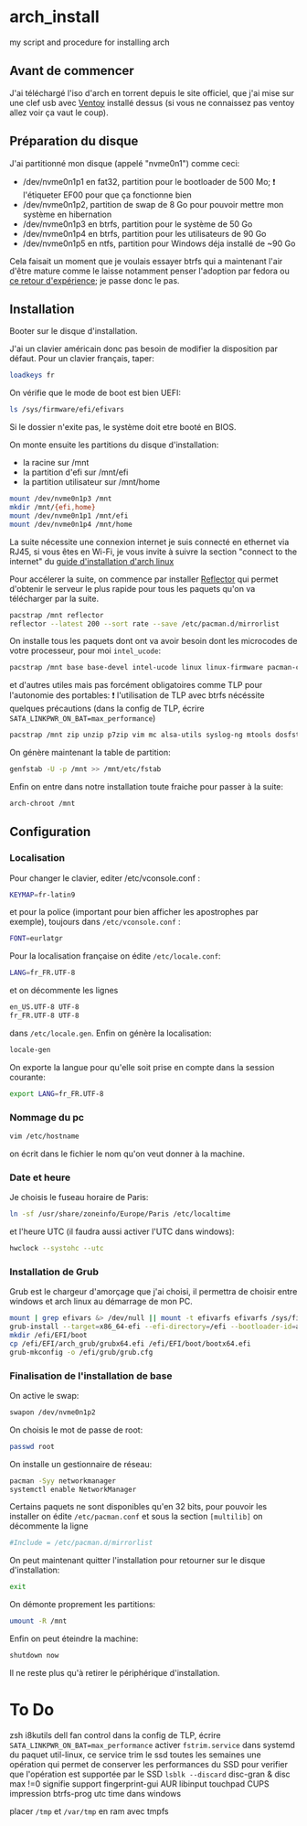 # arch_install
my script and procedure for installing arch

## Avant de commencer

J'ai téléchargé l'iso d'arch en torrent depuis le site officiel, que j'ai mise sur une clef usb avec [Ventoy](https://www.ventoy.net/en/index.html) installé dessus (si vous ne connaissez pas ventoy allez voir ça vaut le coup).

## Préparation du disque

J'ai partitionné mon disque (appelé "nvme0n1") comme ceci:
- /dev/nvme0n1p1 en fat32, partition pour le bootloader de 500 Mo; :heavy_exclamation_mark: l'étiqueter EF00 pour que ça fonctionne bien
- /dev/nvme0n1p2, partition de swap de 8 Go pour pouvoir mettre mon système en hibernation
- /dev/nvme0n1p3 en btrfs, partition pour le système de 50 Go
- /dev/nvme0n1p4 en btrfs, partition pour les utilisateurs de 90 Go
- /dev/nvme0n1p5 en ntfs, partition pour Windows déja installé de ~90 Go

Cela faisait un moment que je voulais essayer btrfs qui a maintenant l'air d'être mature comme le laisse notamment penser l'adoption par fedora ou [ce retour d'expérience](https://sebsauvage.net/wiki/doku.php?id=btrfs#apres_7_mois_sous_btrfs); je passe donc le pas.

## Installation

Booter sur le disque d'installation.

J'ai un clavier américain donc pas besoin de modifier la disposition par défaut.
Pour un clavier français, taper:
```bash
loadkeys fr
```
On vérifie que le mode de boot est bien UEFI:
```bash
ls /sys/firmware/efi/efivars
```
Si le dossier n'exite pas, le système doit etre booté en BIOS.

On monte ensuite les partitions du disque d'installation:
- la racine sur /mnt
- la partition d'efi sur /mnt/efi
- la partition utilisateur sur /mnt/home
```bash
mount /dev/nvme0n1p3 /mnt
mkdir /mnt/{efi,home}
mount /dev/nvme0n1p1 /mnt/efi
mount /dev/nvme0n1p4 /mnt/home
```

La suite nécessite une connexion internet je suis connecté en ethernet via RJ45, si vous êtes en Wi-Fi, je vous invite à suivre la section "connect to the internet" du [guide d'installation d'arch linux](https://wiki.archlinux.org/index.php/Installation_guide)

Pour accélerer la suite, on commence par installer [Reflector](https://wiki.archlinux.org/index.php/Reflector) qui permet d'obtenir le serveur le plus rapide pour tous les paquets qu'on va télécharger par la suite.
```bash
pacstrap /mnt reflector
reflector --latest 200 --sort rate --save /etc/pacman.d/mirrorlist
```

On installe tous les paquets dont ont va avoir besoin dont les microcodes de votre processeur, pour moi `intel_ucode`:
```bash
pacstrap /mnt base base-devel intel-ucode linux linux-firmware pacman-contrib grub os_prober efibootmgr
```
et d'autres utiles mais pas forcément obligatoires comme TLP pour l'autonomie des portables:
:heavy_exclamation_mark: l'utilisation de TLP avec btrfs nécéssite quelques précautions (dans la config de TLP, écrire `SATA_LINKPWR_ON_BAT=max_performance`)
```bash
pacstrap /mnt zip unzip p7zip vim mc alsa-utils syslog-ng mtools dosfstools lsb-release ntfs-3g exfat-utils bash-completion tlp
```

On génère maintenant la table de partition:
```bash
genfstab -U -p /mnt >> /mnt/etc/fstab
```
Enfin on entre dans notre installation toute fraiche pour passer à la suite:

```bash
arch-chroot /mnt
```

## Configuration

### Localisation
Pour changer le clavier, editer /etc/vconsole.conf :

```bash
KEYMAP=fr-latin9
```
et pour la police (important pour bien afficher les apostrophes par exemple), toujours dans `/etc/vconsole.conf` :
```bash
FONT=eurlatgr
```

Pour la localisation française on édite `/etc/locale.conf`:
```bash
LANG=fr_FR.UTF-8
```
et on décommente les lignes
```bash
en_US.UTF-8 UTF-8
fr_FR.UTF-8 UTF-8
```
dans `/etc/locale.gen`.
Enfin on génère la localisation:
```bash
locale-gen
```
On exporte la langue pour qu'elle soit prise en compte dans la session courante:
```bash
export LANG=fr_FR.UTF-8
```

### Nommage du pc
```bash
vim /etc/hostname
```
on écrit dans le fichier le nom qu'on veut donner à la machine.

### Date et heure
Je choisis le fuseau horaire de Paris:
```bash
ln -sf /usr/share/zoneinfo/Europe/Paris /etc/localtime
```
et l'heure UTC (il faudra aussi activer l'UTC dans windows):
```bash
hwclock --systohc --utc
```

### Installation de Grub

Grub est le chargeur d'amorçage que j'ai choisi, il permettra de choisir entre windows et arch linux au démarrage de mon PC.
```bash
mount | grep efivars &> /dev/null || mount -t efivarfs efivarfs /sys/firmware/efi/efivars
grub-install --target=x86_64-efi --efi-directory=/efi --bootloader-id=arch_grub --recheck
mkdir /efi/EFI/boot
cp /efi/EFI/arch_grub/grubx64.efi /efi/EFI/boot/bootx64.efi
grub-mkconfig -o /efi/grub/grub.cfg
```

### Finalisation de l'installation de base

On active le swap:
```bash
swapon /dev/nvme0n1p2
```

On choisis le mot de passe de root:
```bash
passwd root
```

On installe un gestionnaire de réseau:
```bash
pacman -Syy networkmanager
systemctl enable NetworkManager
```

Certains paquets ne sont disponibles qu'en 32 bits, pour pouvoir les installer on édite `/etc/pacman.conf` et sous la section `[multilib]` on décommente la ligne
```bash
#Include = /etc/pacman.d/mirrorlist
```

On peut maintenant quitter l'installation pour retourner sur le disque d'installation:
```bash
exit
```
On démonte proprement les partitions:
```bash
umount -R /mnt
```

Enfin on peut éteindre la machine:
```bash
shutdown now
```

Il ne reste plus qu'à retirer le périphérique d'installation.

# To Do
zsh
i8kutils dell fan control
dans la config de TLP, écrire `SATA_LINKPWR_ON_BAT=max_performance`
activer `fstrim.service` dans systemd du paquet util-linux, ce service trim le ssd toutes les semaines une opération qui permet de conserver les performances du SSD
pour verifier que l'opération est supportée par le SSD `lsblk --discard` disc-gran & disc max !=0 signifie support
fingerprint-gui AUR
libinput touchpad
CUPS impression
btrfs-prog
utc time dans windows

placer `/tmp` et `/var/tmp` en ram avec tmpfs
```bash

```
